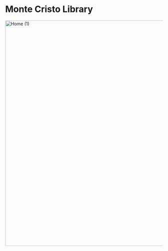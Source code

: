 # Monte Cristo Library

<img width="1280" height="720" alt="Home (1)" src="https://github.com/user-attachments/assets/d2e5ba29-88fa-475c-8dde-d225addc5807" />
